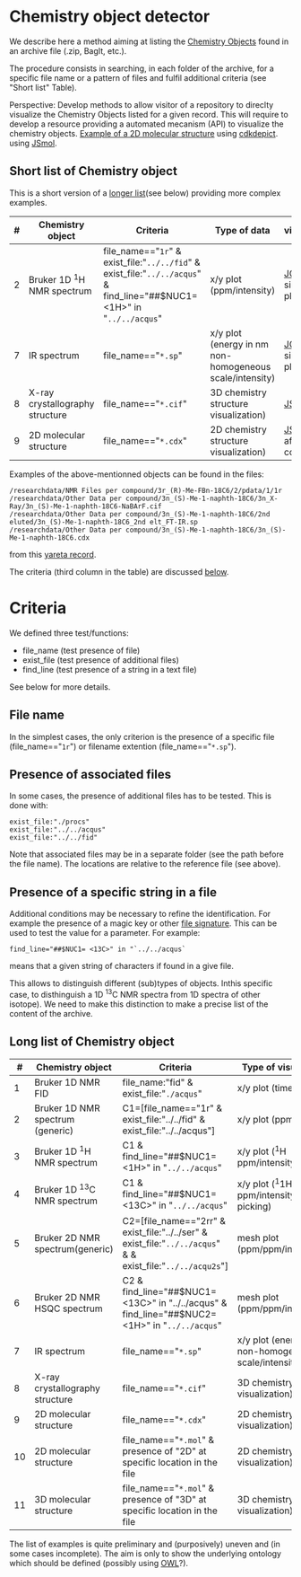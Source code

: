 # Chemistry object detector 

We describe here a method aiming at listing the [Chemistry Objects](chemisty_object.md) found in an archive file (.zip, BagIt, etc.).

The procedure consists in searching, in each folder of the archive, for a specific file name or a pattern of files 
and fulfil additional criteria (see "Short list" Table).

Perspective: Develop methods to allow visitor of a repository to direclty visualize the Chemistry Objects listed for a given record. This will require to develop a resource providing a automated mecanism (API) to visualize the chemistry objects. [Example of a 2D molecular structure](https://www.simolecule.com/cdkdepict/depict/bow/svg?smi=indole%0A%20%20NextMove10101914192D%0A%0A%20%209%2010%20%200%20%200%20%200%20%200%20%200%20%200%20%200%20%200999%20V2000%0A%20%20%20%201.7200%20%20%20-1.2100%20%20%20%200.0000%20N%20%20%200%20%200%0A%20%20%20%202.6000%20%20%20-0.0000%20%20%20%200.0000%20C%20%20%200%20%200%0A%20%20%20%201.7200%20%20%20%201.2100%20%20%20%200.0000%20C%20%20%200%20%200%0A%20%20%20%200.2900%20%20%20%200.7500%20%20%20%200.0000%20C%20%20%200%20%200%0A%20%20%20-1.0100%20%20%20%201.5000%20%20%20%200.0000%20C%20%20%200%20%200%0A%20%20%20-2.3100%20%20%20%200.7500%20%20%20%200.0000%20C%20%20%200%20%200%0A%20%20%20-2.3100%20%20%20-0.7500%20%20%20%200.0000%20C%20%20%200%20%200%0A%20%20%20-1.0100%20%20%20-1.5000%20%20%20%200.0000%20C%20%20%200%20%200%0A%20%20%20%200.2900%20%20%20-0.7500%20%20%20%200.0000%20C%20%20%200%20%200%0A%20%201%20%202%20%201%20%200%0A%20%202%20%203%20%202%20%200%0A%20%203%20%204%20%201%20%200%0A%20%204%20%205%20%202%20%200%0A%20%205%20%206%20%201%20%200%0A%20%206%20%207%20%202%20%200%0A%20%207%20%208%20%201%20%200%0A%20%208%20%209%20%202%20%200%0A%20%201%20%209%20%201%20%200%0A%20%204%20%209%20%201%20%200%0AM%20%20END%0A) using [cdkdepict](https://www.simolecule.com/cdkdepict/depict.html).  <script type="text/javascript" src="https://chemapps.stolaf.edu/jmol/jmol.php?model=acetone&link=3D model"></script> using [JSmol](http://wiki.jmol.org/index.php/Main_Page).


## Short list of Chemistry object
This is a short version of a [longer list](#long-list-of-chemistry-object)(see below) providing more complex examples.

#|Chemistry object | Criteria | Type of data |visualization
-|------|---|---|--
2|Bruker 1D <sup>1</sup>H NMR spectrum|file_name=="`1r`" & exist_file:"`../../fid`" & exist_file:"`../../acqus`" & find_line="##$NUC1= <1H>" in "`../../acqus`"|x/y plot (ppm/intensity)|[JCAMP-DX](http://jcamp-dx.org/), simple x/y plot
7|IR spectrum|file_name=="`*.sp`"|x/y plot (energy in nm non-homogeneous scale/intensity)|[JCAMP-DX](http://jcamp-dx.org/), simple x/y plot
8|X-ray crystallography structure|file_name=="`*.cif`"|3D chemistry structure visualization)|[JSmol](http://wiki.jmol.org/index.php/Main_Page), etc.
9|2D molecular structure|file_name=="`*.cdx`"|2D chemistry structure visualization)|[JSmol](http://wiki.jmol.org/index.php/Main_Page), etc. after conversion!

Examples of the above-mentionned objects can be found in the files:
```
/researchdata/NMR Files per compound/3r_(R)-Me-FBn-18C6/2/pdata/1/1r
/researchdata/Other Data per compound/3n_(S)-Me-1-naphth-18C6/3n_X-Ray/3n_(S)-Me-1-naphth-18C6-NaBArF.cif
/researchdata/Other Data per compound/3n_(S)-Me-1-naphth-18C6/2nd eluted/3n_(S)-Me-1-naphth-18C6_2nd elt_FT-IR.sp 
/researchdata/Other Data per compound/3n_(S)-Me-1-naphth-18C6/3n_(S)-Me-1-naphth-18C6.cdx
```
from this [yareta record](https://yareta.unige.ch/frontend/archive/62c9dc3b-6f44-4b3b-963d-1ab31c17f6c6). 

The criteria (third column in the table) are discussed [below](#criteria). 

# Criteria
We defined three test/functions:
- file_name (test presence of file)
- exist_file (test presence of additional files)
- find_line (test presence of a string in a text file)

See below for more details.
## File name
In the simplest cases, the only criterion is the presence of a specific file (file_name=="`1r`") or filename extention (file_name=="`*.sp`"). 
## Presence of associated files
In some cases, the presence of additional files has to be tested.
This is done with: 
```
exist_file:"./procs" 
exist_file:"../../acqus" 
exist_file:"../../fid" 
```
Note that associated files may be in a separate folder (see the path before the file name). The locations are relative to the reference file (see above).
## Presence of a specific string in a file
Additional conditions may be necessary to refine the identification. For example the presence of a magic key or other [file signature](https://en.wikipedia.org/wiki/List_of_file_signatures). This can be used to test the value for a parameter. For example: 
```
find_line="##$NUC1= <13C>" in "`../../acqus`
```
means that a given string of characters if found in a give file.

This allows to distinguish different (sub)types of objects. Inthis specific case, to disthinguish a 1D <sup>13</sup>C NMR spectra from 1D spectra of other isotope). We need to make this distinction to make a precise list of the content of the archive.

## Long list of Chemistry object

#|Chemistry object | Criteria | Type of visualization
-|------|---|---
1|Bruker 1D NMR FID|file_name:"fid" & exist_file:"`./acqus`"|x/y plot (time/intensity)|[JCAMP-DX](http://jcamp-dx.org/), simple x/y plot
2|Bruker 1D NMR spectrum (generic)|C1=[file_name=="1r" & exist_file:"../../fid" & exist_file:"../../acqus"]|x/y plot (ppm/intensity)|[JCAMP-DX](http://jcamp-dx.org/), simple x/y plot
3|Bruker 1D <sup>1</sup>H NMR spectrum|C1 & find_line="##$NUC1= <1H>" in "`../../acqus`"|x/y plot (<sup>1</sup>H ppm/intensity/integrals)|[JCAMP-DX](http://jcamp-dx.org/), simple x/y plot
4|Bruker 1D <sup>13</sup>C NMR spectrum|C1 & find_line="##$NUC1= <13C>" in "`../../acqus`"|x/y plot (<sup>1</sup>1H ppm/intensity/peak picking)|[JCAMP-DX](http://jcamp-dx.org/), simple x/y plot
5|Bruker 2D NMR spectrum(generic)|C2=[file_name=="2rr" & exist_file:"../../ser" & exist_file:"`../../acqus`" & & exist_file:"`../../acqu2s`"]|mesh plot (ppm/ppm/intensity)|[2D JCAMP-DX](http://jcamp-dx.org/), ??
6|Bruker 2D NMR HSQC spectrum|C2 & find_line="##$NUC1= <13C>" in "../../acqus" & find_line="##$NUC2= <1H>" in "`../../acqus`"|mesh plot (ppm/ppm/intensity)|[2D JCAMP-DX](http://jcamp-dx.org/), ??
7|IR spectrum|file_name=="`*.sp`"|x/y plot (energy in nm non-homogeneous scale/intensity)|[JCAMP-DX](http://jcamp-dx.org/), simple x/y plot
8|X-ray crystallography structure|file_name=="`*.cif`"|3D chemistry structure visualization)|[JSmol](http://wiki.jmol.org/index.php/Main_Page), etc.
9|2D molecular structure|file_name=="`*.cdx`"|2D chemistry structure visualization)|[JSmol](http://wiki.jmol.org/index.php/Main_Page), etc. after conversion!
10|2D molecular structure|file_name=="`*.mol`" & presence of "2D" at specific location in the file|2D chemistry structure visualization)|[JSmol](http://wiki.jmol.org/index.php/Main_Page), etc.
11|3D molecular structure|file_name=="`*.mol`"  & presence of "3D" at specific location in the file|3D chemistry structure visualization)|[JSmol](http://wiki.jmol.org/index.php/Main_Page), etc.

The list of examples is quite preliminary and (purposively) uneven and (in some cases incomplete). The aim is only to show the underlying ontology which should be defined (possibly using [OWL](https://www.w3.org/TR/owl2-primer/)?).
